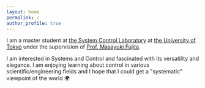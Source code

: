 ```yaml
---
layout: home
permalink: /
author_profile: true
---
```


I am a master student at [the System Control Laboratory](https://www.scl.ipc.i.u-tokyo.ac.jp) 
at [the University of Tokyo](https://www.u-tokyo.ac.jp/en/index.html) under the supervision of 
[Prof. Masayuki Fujita](http://www.fl.ctrl.titech.ac.jp/member/fujita/fujitae.html).

I am interested in Systems and Control and fascinated with its versatility and elegance.
I am enjoying learning about control in various scientific/engineering fields and 
I hope that I could get a "systematic” viewpoint of the world 🌍

<!-- The researches can be seen from [here](./researches). -->

